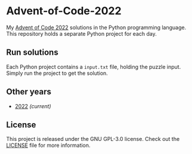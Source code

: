 # Advent-of-Code-2022
My [Advent of Code 2022][aoc-2022] solutions in the Python programming language.
This repository holds a separate Python project for each day.

## Run solutions

Each Python project contains a `input.txt` file, holding the puzzle input. Simply
run the project to get the solution.

## Other years

- [2022](https://github.com/jikovec/advent-of-code-2022) _(current)_

## License

This project is released under the GNU GPL-3.0 license.
Check out the [LICENSE](LICENSE) file for more information.

[aoc-2022]: https://adventofcode.com/2022

